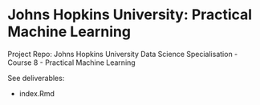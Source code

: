 # Johns Hopkins University: Practical Machine Learning
Project Repo: Johns Hopkins University Data Science Specialisation - Course 8 - Practical Machine Learning

See deliverables:
 - index.Rmd
